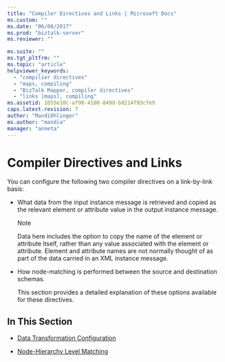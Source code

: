 ```yaml
---
title: "Compiler Directives and Links | Microsoft Docs"
ms.custom: ""
ms.date: "06/08/2017"
ms.prod: "biztalk-server"
ms.reviewer: ""

ms.suite: ""
ms.tgt_pltfrm: ""
ms.topic: "article"
helpviewer_keywords: 
  - "compilier directives"
  - "maps, compiling"
  - "BizTalk Mapper, compiler directives"
  - "links [maps], compiling"
ms.assetid: 1655e10c-af98-4100-849d-b8214f93cfe9
caps.latest.revision: 7
author: "MandiOhlinger"
ms.author: "mandia"
manager: "anneta"
---
```

# Compiler Directives and Links
You can configure the following two compiler directives on a link-by-link basis:  
  
- What data from the input instance message is retrieved and copied as the relevant element or attribute value in the output instance message.  
  
  > [!NOTE]
  >  Data here includes the option to copy the name of the element or attribute itself, rather than any value associated with the element or attribute. Element and attribute names are not normally thought of as part of the data carried in an XML instance message.  
  
- How node-matching is performed between the source and destination schemas.  
  
  This section provides a detailed explanation of these options available for these directives.  
  
## In This Section  
  
-   [Data Transformation Configuration](../core/data-transformation-configuration.md)  
  
-   [Node-Hierarchy Level Matching](../core/node-hierarchy-level-matching.md)